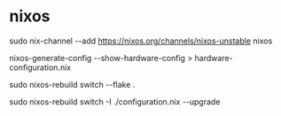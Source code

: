 # nixos

sudo nix-channel --add https://nixos.org/channels/nixos-unstable nixos

nixos-generate-config --show-hardware-config > hardware-configuration.nix

sudo nixos-rebuild switch --flake .

sudo nixos-rebuild switch -I ./configuration.nix --upgrade
